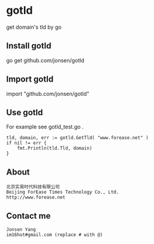 gotld
=====

get domain's tld by go


## Install gotld

go get github.com/jonsen/gotld

## Import gotld

import "github.com/jonsen/gotld"


## Use gotld

For example see gotld_test.go .

    tld, domain, err := gotld.GetTld( "www.forease.net" )
    if nil != err {
        fmt.Println(tld.Tld, domain)
    }

## About

    北京实易时代科技有限公司
    Beijing ForEase Times Technology Co., Ltd.
    http://www.forease.net
    
## Contact me

    Jonsen Yang
    im16hot#gmail.com (replace # with @)